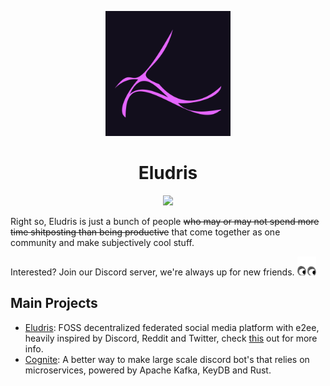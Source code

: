 <p align="center">
  <img width="200em" src="https://github.com/Eludris/.github/blob/main/assets/das_ding.png" />
</p>
  <h1 align="center">Eludris</h1>
<p align="center">
  <a href="https://discord.gg/vV6v2DhWQB"><img src="https://shields.io/discord/980412957060137001?style=for-the-badge&logo=discord&labelColor=15202b&label=Discord%20Server&color=15204c" /></a>
</p>

Right so, Eludris is just a bunch of people ~~who may or may not spend more time
shitposting than being productive~~ that come together as one community and make subjectively
cool stuff.

Interested? Join our Discord server, we're always up for new friends. <img width="30em" src="https://github.com/eludris/.github/blob/main/assets/thang-big.png" />

## Main Projects

- [Eludris](https://github.com/eludris/eludris): FOSS decentralized federated social media platform with e2ee, heavily
inspired by Discord, Reddit and Twitter, check [this](https://elusite.pages.dev) out for more info.
- [Cognite](https://github.com/eludris/cognite): A better way to make large scale discord bot's that relies on microservices,
powered by Apache Kafka, KeyDB and Rust.
